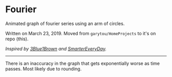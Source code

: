 # Fourier

Animated graph of fourier series using an arm of circles.

Written on March 23, 2019. Moved from `garytou/HomeProjects` to it's on repo (this).

*Inspired by [3Blue1Brown](https://youtu.be/r6sGWTCMz2k) and [SmarterEveryDay](https://youtu.be/ds0cmAV-Yek).*

---

There is an inaccuracy in the graph that gets exponentially worse as time passes. Most likely due to rounding.